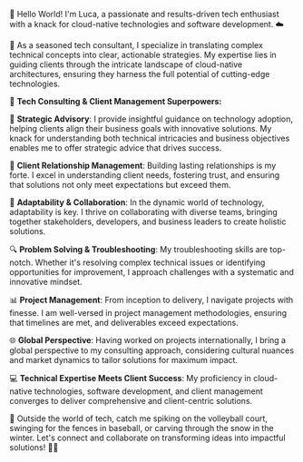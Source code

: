 👋 Hello World! I'm Luca, a passionate and results-driven tech enthusiast with a knack for cloud-native technologies and software development. ☁️

🚀 As a seasoned tech consultant, I specialize in translating complex technical concepts into clear, actionable strategies. My expertise lies in guiding clients through the intricate landscape of cloud-native architectures, ensuring they harness the full potential of cutting-edge technologies.

💼 **Tech Consulting & Client Management Superpowers:**

🌟 **Strategic Advisory**: I provide insightful guidance on technology adoption, helping clients align their business goals with innovative solutions. My knack for understanding both technical intricacies and business objectives enables me to offer strategic advice that drives success.

🤝 **Client Relationship Management**: Building lasting relationships is my forte. I excel in understanding client needs, fostering trust, and ensuring that solutions not only meet expectations but exceed them.

🔄 **Adaptability & Collaboration**: In the dynamic world of technology, adaptability is key. I thrive on collaborating with diverse teams, bringing together stakeholders, developers, and business leaders to create holistic solutions.

🔍 **Problem Solving & Troubleshooting**: My troubleshooting skills are top-notch. Whether it's resolving complex technical issues or identifying opportunities for improvement, I approach challenges with a systematic and innovative mindset.

📊 **Project Management**: From inception to delivery, I navigate projects with finesse. I am well-versed in project management methodologies, ensuring that timelines are met, and deliverables exceed expectations.

🌐 **Global Perspective**: Having worked on projects internationally, I bring a global perspective to my consulting approach, considering cultural nuances and market dynamics to tailor solutions for maximum impact.

💻 **Technical Expertise Meets Client Success**: My proficiency in cloud-native technologies, software development, and client management converges to deliver comprehensive and client-centric solutions.

🏐 Outside the world of tech, catch me spiking on the volleyball court, swinging for the fences in baseball, or carving through the snow in the winter. Let's connect and collaborate on transforming ideas into impactful solutions! 🚀✨
